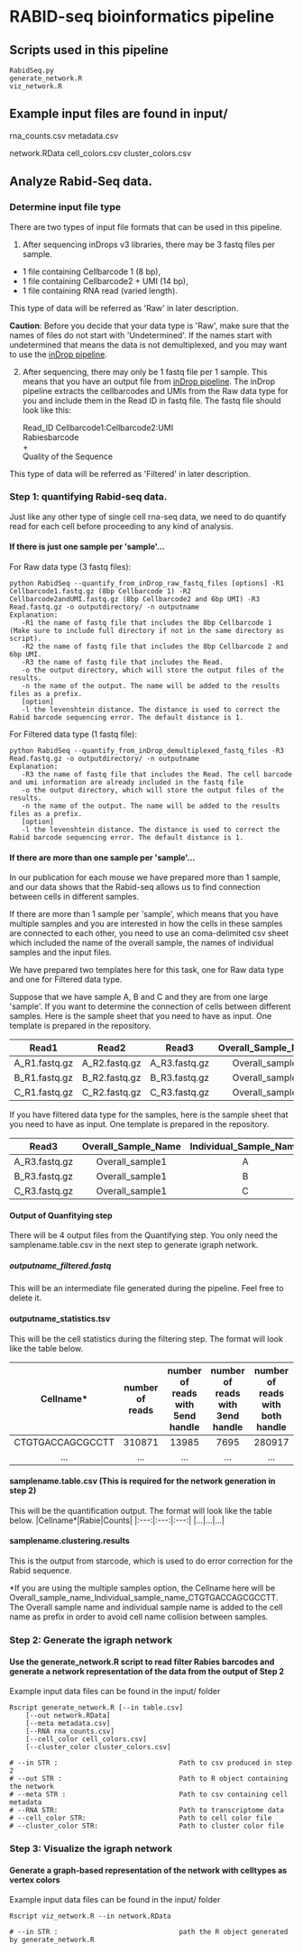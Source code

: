 # RABID-seq bioinformatics pipeline

## Scripts used in this pipeline
    RabidSeq.py
    generate_network.R
    viz_network.R
    

## Example input files are found in input/

rna_counts.csv
metadata.csv

network.RData
cell_colors.csv
cluster_colors.csv

## Analyze Rabid-Seq data.

### Determine input file type
There are two types of input file formats that can be used in this pipeline. 

1. After sequencing inDrops v3 libraries, there may be 3 fastq files per sample.  

* 1 file containing Cellbarcode 1 (8 bp), 
* 1 file containing Cellbarcode2 + UMI (14 bp),
* 1 file containing RNA read (varied length).


This type of data will be referred as 'Raw' in later description. 

**Caution**: Before you decide that your data type is 'Raw', make sure that the names of files do not start with 'Undetermined'. If the names start with undetermined that means the data is not demultiplexed, and you may want to use the [inDrop pipeline](https://github.com/indrops/indrops).

2. After sequencing, there may only be 1 fastq file per 1 sample. This means that you have an output file from [inDrop pipeline](https://github.com/indrops/indrops). The inDrop pipeline extracts the cellbarcodes and UMIs from the Raw data type for you and include them in the Read ID in fastq file. The fastq file should look like this:

    Read_ID Cellbarcode1:Cellbarcode2:UMI  
    Rabiesbarcode  
    +  
    Quality of the Sequence  

This type of data will be referred as 'Filtered' in later description.
	
### Step 1: quantifying Rabid-seq data.

Just like any other type of single cell rna-seq data, we need to do quantify read for each cell before proceeding to any kind of analysis.
#### If there is just one sample per 'sample'...
For Raw data type (3 fastq files):

    python RabidSeq --quantify_from_inDrop_raw_fastq_files [options] -R1 Cellbarcode1.fastq.gz (8bp Cellbarcode 1) -R2 Cellbarcode2andUMI.fastq.gz (8bp Cellbarcode2 and 6bp UMI) -R3 Read.fastq.gz -o outputdirectory/ -n outputname 
    Explanation:
       -R1 the name of fastq file that includes the 8bp Cellbarcode 1 (Make sure to include full directory if not in the same directory as script).
       -R2 the name of fastq file that includes the 8bp Cellbarcode 2 and 6bp UMI.
       -R3 the name of fastq file that includes the Read.
       -o the output directory, which will store the output files of the results.
       -n the name of the output. The name will be added to the results files as a prefix.
       [option]
       -l the levenshtein distance. The distance is used to correct the Rabid barcode sequencing error. The default distance is 1.

For Filtered data type (1 fastq file):

    python RabidSeq --quantify_from_inDrop_demultiplexed_fastq_files -R3 Read.fastq.gz -o outputdirectory/ -n outputname 
    Explanation:
       -R3 the name of fastq file that includes the Read. The cell barcode and umi information are already included in the fastq file
       -o the output directory, which will store the output files of the results.
       -n the name of the output. The name will be added to the results files as a prefix.
       [option]
       -l the levenshtein distance. The distance is used to correct the Rabid barcode sequencing error. The default distance is 1.

#### If there are more than one sample per 'sample'...

In our publication for each mouse we have prepared more than 1 sample, and our data shows that the Rabid-seq allows us to find connection between cells in different samples.

If there are more than 1 sample per 'sample', which means that you have multiple samples and you are interested in how the cells in these samples are connected to each other, you need to use an coma-delimited csv sheet which included the name of the overall sample, the names of individual samples and the input files.

We have prepared two templates here for this task, one for Raw data type and one for Filtered data type.

Suppose that we have sample A, B and C and they are from one large 'sample'. If you want to determine the connection of cells between different samples. Here is the sample sheet that you need to have as input. One template is prepared in the repository.

|Read1|Read2|Read3|Overall_Sample_Name|Individual_Sample_Name|
|:---:|:---:|:---:|:---:|:---:|
|A_R1.fastq.gz|A_R2.fastq.gz|A_R3.fastq.gz|Overall_sample1|A|
|B_R1.fastq.gz|B_R2.fastq.gz|B_R3.fastq.gz|Overall_sample1|B|
|C_R1.fastq.gz|C_R2.fastq.gz|C_R3.fastq.gz|Overall_sample1|C|

If you have filtered data type for the samples, here is the sample sheet that you need to have as input. One template is prepared in the repository.

|Read3|Overall_Sample_Name|Individual_Sample_Name|
|:---:|:---:|:---:|
|A_R3.fastq.gz|Overall_sample1|A|
|B_R3.fastq.gz|Overall_sample1|B|
|C_R3.fastq.gz|Overall_sample1|C|

#### Output of Quanfitying step

There will be 4 output files from the Quantifying step. You only need the samplename.table.csv in the next step to generate igraph network. 

##### outputname_filtered.fastq

This will be an intermediate file generated during the pipeline. Feel free to delete it.

#### outputname_statistics.tsv

This will be the cell statistics during the filtering step. The format will look like the table below.

|Cellname*|number of reads|number of reads with 5end handle|number of reads with 3end handle|number of reads with both handle|number of reads pass the structure filter|
|:---:|:---:|:---:|:---:|:---:|:---:|
|CTGTGACCAGCGCCTT|310871|13985|7695|280917|268786|
|...|...|...|...|...|...|

#### samplename.table.csv (This is required for the network generation in step 2)

This will be the quantification output. The format will look like the table below.
|Cellname*|Rabie|Counts|
|:---:|:---:|:---:|
|...|...|...|

#### samplename.clustering.results

This is the output from starcode, which is used to do error correction for the Rabid sequence. 


*If you are using the multiple samples option, the Cellname here will be Overall_sample_name_Individual_sample_name_CTGTGACCAGCGCCTT. The Overall sample name and individual sample name is added to the cell name as prefix in order to avoid cell name collision between samples.

### Step 2: Generate the igraph network 
#### Use the generate_network.R script to read filter Rabies barcodes and generate a network representation of the data from the output of Step 2 

Example input data files can be found in the input/ folder

	Rscript generate_network.R [--in table.csv] 
		[--out network.RData]
		[--meta metadata.csv]
		[--RNA rna_counts.csv] 
		[--cell_color cell_colors.csv]
		[--cluster_color cluster_colors.csv]

	# --in STR :                              Path to csv produced in step 2
	# --out STR :                             Path to R object containing the network 
	# --meta STR :                            Path to csv containing cell metadata
	# --RNA STR:                              Path to transcriptome data
	# --cell_color STR:                       Path to cell color file
	# --cluster_color STR:                    Path to cluster color file

### Step 3: Visualize the igraph network 
#### Generate a graph-based representation of the network with celltypes as vertex colors

Example input data files can be found in the input/ folder

	Rscript viz_network.R --in network.RData
	
	# --in STR :                              path the R object generated by generate_network.R

